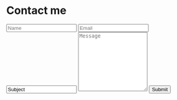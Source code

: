 <div class="form-style-6">
<h1>Contact me</h1>	
<form action="https://send.pageclip.co/hgy1FpCTEIMqZJhTG1cLnidPVUaRVGji" class="pageclip-form" method="post">
  <input type="text" name="name" placeholder="Name" />
  <input type="email" name="email" placeholder="Email" />
  <input type="text" name="subject" value="Subject"/>
  <textarea name="message" rows="10" placeholder="Message"></textarea>  
  <input type="submit" class="pageclip-form__submit">   
</form>	
</div>
